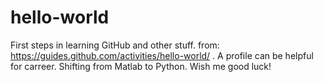 # hello-world
First steps in learning GitHub and other stuff.
from: https://guides.github.com/activities/hello-world/ .
A profile can be helpful for carreer.
Shifting from Matlab to Python.
Wish me good luck!
